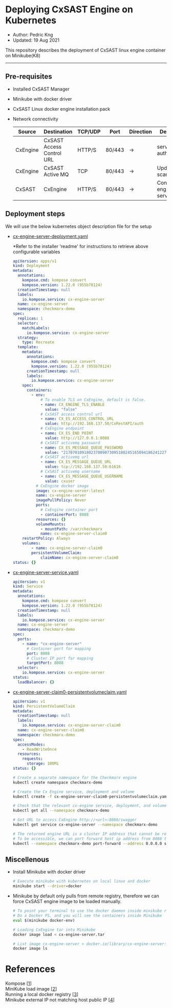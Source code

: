 # Deploying CxSAST Engine on Kubernetes

- Author: Pedric Kng
- Updated: 19 Aug 2021

This repository describes the deployment of CxSAST linux engine container on Minikube(K8)

---

## Pre-requisites

- Installed CxSAST Manager
- Minikube with docker driver
- CxSAST Linux docker engine installation pack
- Network connectivity

  | Source   | Destination               | TCP/UDP | Port   | Direction | Description                 |
  | -------- | ------------------------- | ------- | ------ | --------- | --------------------------- |
  | CxEngine | CxSAST Access Control URL | HTTP/S  | 80/443 | ->        | service user authentication |
  | CxEngine | CxSAST Active MQ          | TCP     | 80/443 | ->        | Updating scan results       |
  | CxSAST   | CxEngine                  | HTTP/S  | 80/443 | ->        | Connect for engine service  |

## Deployment steps

We will use the below kubernetes object description file for the setup

- [cx-engine-server-deployment.yaml](cx-engine-server-deployment.yaml)
   
  \*Refer to the installer 'readme' for instructions to retrieve above configurable variables

  ```yaml
  apiVersion: apps/v1
  kind: Deployment
  metadata:
    annotations:
      kompose.cmd: kompose convert
      kompose.version: 1.22.0 (955b78124)
    creationTimestamp: null
    labels:
      io.kompose.service: cx-engine-server
    name: cx-engine-server
    namespace: checkmarx-demo
  spec:
    replicas: 1
    selector:
      matchLabels:
        io.kompose.service: cx-engine-server
    strategy:
      type: Recreate
    template:
      metadata:
        annotations:
          kompose.cmd: kompose convert
          kompose.version: 1.22.0 (955b78124)
        creationTimestamp: null
        labels:
          io.kompose.service: cx-engine-server
      spec:
        containers:
          - env:
              # To enable TLS on CxEngine, default is false.
              - name: CX_ENGINE_TLS_ENABLE
                value: "false"
              # CxSAST access control url
              - name: CX_ES_ACCESS_CONTROL_URL
                value: http://192.168.137.50/CxRestAPI/auth
              # CxEngine endpoint
              - name: CX_ES_END_POINT
                value: http://127.0.0.1:8088
              # CxSAST activemq password
              - name: CX_ES_MESSAGE_QUEUE_PASSWORD
                value: "217070109180237009073095180245165094186241227214"
              # CxSAST activemq url
              - name: CX_ES_MESSAGE_QUEUE_URL
                value: tcp://192.168.137.50:61616
              # CxSAST activemq username
              - name: CX_ES_MESSAGE_QUEUE_USERNAME
                value: cxuser
            # CxEngine docker image
            image: cx-engine-server:latest
            name: cx-engine-server
            imagePullPolicy: Never
            ports:
              # CxEngine container port
              - containerPort: 8088
            resources: {}
            volumeMounts:
              - mountPath: /var/checkmarx
              name: cx-engine-server-claim0
      restartPolicy: Always
      volumes:
          - name: cx-engine-server-claim0
          persistentVolumeClaim:
              claimName: cx-engine-server-claim0
  status: {}
  ``` 

- [cx-engine-server-service.yaml](cx-engine-server-service.yaml)

  ```yaml
  apiVersion: v1
  kind: Service
  metadata:
    annotations:
      kompose.cmd: kompose convert
      kompose.version: 1.22.0 (955b78124)
    creationTimestamp: null
    labels:
      io.kompose.service: cx-engine-server
    name: cx-engine-server
    namespace: checkmarx-demo
  spec:
    ports:
      - name: "cx-engine-server"
        # Container port for mapping
        port: 8088
        # Cluster IP port for mapping
        targetPort: 8088
    selector:
      io.kompose.service: cx-engine-server
  status:
    loadBalancer: {}
  ```

- [cx-engine-server-claim0-persistentvolumeclaim.yaml](cx-engine-server-claim0-persistentvolumeclaim.yaml)

  ```yaml
  apiVersion: v1
  kind: PersistentVolumeClaim
  metadata:
    creationTimestamp: null
    labels:
      io.kompose.service: cx-engine-server-claim0
    name: cx-engine-server-claim0
    namespace: checkmarx-demo
  spec:
    accessModes:
      - ReadWriteOnce
    resources:
      requests:
        storage: 100Mi
  status: {}
  ```

    ```bash
    # Create a separate namespace for the Checkmarx engine
    kubectl create namespace checkmarx-demo

    # Create the Cx Engine service, deployment and volume
    kubectl create -f cx-engine-server-claim0-persistentvolumeclaim.yaml,cx-engine-server-service.yaml,cx-engine-server-deployment.yaml

    # Check that the relevant cx-engine service, deployment, and volume is up
    kubectl get all --namespace checkmarx-demo

    # Get URL to access CxEngine http://<url>:8088/swagger
    kubectl get service cx-engine-server --namespace checkmarx-demo

    # The returned engine URL is a cluster IP address that cannot be reached externally. 
    # To be accessible, we can port forward host ip address from 8088 to cluster port 8088
    kubectl --namespace checkmarx-demo port-forward --address 0.0.0.0 service/cx-engine-server 8088:8088
    ```

## Miscellenous

- Install Minikube with docker driver

  ```bash
  # Execute minikube with kubernetes on local linux and docker
  minikube start --driver=docker
  ```

- Minikube by default only pulls from remote registry, therefore we can force CxSAST engine image to be loaded manually.

  ```bash
  # To point your terminal to use the docker daemon inside minikube run this:
  # Do a Docker PS, and you will see the containers inside Minikube
  eval $(minikube docker-env)

  # Loading CxEngine tar into Minikube
  docker image load < cx-engine-server.tar

  # List image cx-engine-server > docker.io/library/cx-engine-server:latest
  docker image ls
  ```

# References

Kompose [[1]]  
MiniKube load image [[2]]  
Running a local docker registry [[3]]  
Minikube external IP not matching host public IP [[4]]  

[1]: https://kubernetes.io/docs/tasks/configure-pod-container/translate-compose-kubernetes/ "Kompose"
[2]: https://minikube.sigs.k8s.io/docs/commands/image/#minikube-image-load "MiniKube load image"
[3]: https://docs.docker.com/registry/deploying/ "running a local docker registry"
[4]: https://kubernetes.io/docs/tasks/access-application-cluster/port-forward-access-application-cluster/ "Kubernetes port forwardingP"
